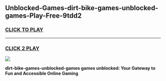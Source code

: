 
## Unblocked-Games-dirt-bike-games-unblocked-games-Play-Free-9tdd2
<h3>
<a href="https://premium76.site?title=dirt-bike-games-unblocked-games&ref=15A">CLICK TO PLAY</a></h3>
<hr>

<h3>
<a href="https://premium76.site?title=dirt-bike-games-unblocked-games&ref=15A">CLICK 2 PLAY</a>
  
</h3>

<a href="https://premium76.site?title=dirt-bike-games-unblocked-games&ref=15A"><img src="https://clearcache.store/games.png"></a>


**dirt-bike-games-unblocked-games games unblocked: Your Gateway to Fun and Accessible Online Gaming**
